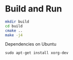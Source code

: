 # Build and Run

```bash
mkdir build
cd build
cmake ..
make -j4
```

Dependencies on Ubuntu

```
sudo apt-get install xorg-dev
```
